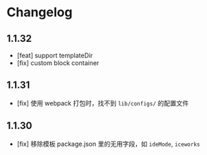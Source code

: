 # Changelog

## 1.1.32

- [feat] support templateDir
- [fix] custom block container

## 1.1.31

- [fix] 使用 webpack 打包时，找不到 `lib/configs/` 的配置文件

## 1.1.30

- [fix] 移除模板 package.json 里的无用字段，如 `ideMode`, `iceworks`
